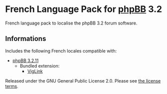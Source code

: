 # French Language Pack for [phpBB](https://www.phpbb.com/) 3.2

French language pack to localise the phpBB 3.2 forum software.

## Informations

Includes the following French locales compatible with:

- [phpBB 3.2.11](https://github.com/phpbb/phpbb/releases/tag/release-3.2.11)
  - Bundled extension:
    - [VigLink](https://github.com/phpbb-extensions/viglink)

Released under the GNU General Public License 2.0. Please see [the license terms](https://github.com/qiaeru/phpbb-language-fr/blob/3.2.x/language/fr/LICENSE).
